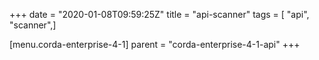 +++
date = "2020-01-08T09:59:25Z"
title = "api-scanner"
tags = [ "api", "scanner",]

[menu.corda-enterprise-4-1]
parent = "corda-enterprise-4-1-api"
+++

